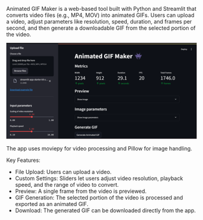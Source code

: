 Animated GIF Maker is a web-based tool built with Python and Streamlit that converts video files (e.g., MP4, MOV) into animated GIFs. Users can upload a video, adjust parameters like resolution, speed, duration, and frames per second, and then generate a downloadable GIF from the selected portion of the video.

![App Screenshot](https://raw.githubusercontent.com/TejasMehra/animated-gif/refs/heads/main/prototype.png)

The app uses moviepy for video processing and Pillow for image handling.

Key Features:
- File Upload: Users can upload a video.
- Custom Settings: Sliders let users adjust video resolution, playback speed, and the range of video to convert.
- Preview: A single frame from the video is previewed.
- GIF Generation: The selected portion of the video is processed and exported as an animated GIF.
- Download: The generated GIF can be downloaded directly from the app.
